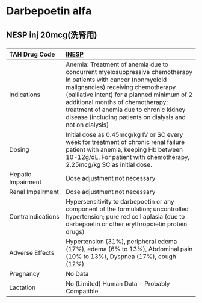 # Darbepoetin alfa

## NESP inj 20mcg(洗腎用)

##### 

| TAH Drug Code      | [INESP](https://www.tahsda.org.tw/drugs/hissearch.php?drug_code=INESP)                                                                                                                                                                                                                                                                        |
|:-------------------|:----------------------------------------------------------------------------------------------------------------------------------------------------------------------------------------------------------------------------------------------------------------------------------------------------------------------------------------------|
| Indications        | Anemia: Treatment of anemia due to concurrent myelosuppressive chemotherapy in patients with cancer (nonmyeloid malignancies) receiving chemotherapy (palliative intent) for a planned minimum of 2 additional months of chemotherapy; treatment of anemia due to chronic kidney disease (including patients on dialysis and not on dialysis) |
| Dosing             | Initial dose as 0.45mcg/kg IV or SC every week for treatment of chronic renal failure patient with anemia, keeping Hb between 10-12g/dL. For patient with chemotherapy, 2.25mcg/kg SC as initial dose.                                                                                                                                        |
| Hepatic Impairment | Dose adjustment not necessary                                                                                                                                                                                                                                                                                                                 |
| Renal Impairment   | Dose adjustment not necessary                                                                                                                                                                                                                                                                                                                 |
| Contraindications  | Hypersensitivity to darbepoetin or any component of the formulation; uncontrolled hypertension; pure red cell aplasia (due to darbepoetin or other erythropoietin protein drugs)                                                                                                                                                              |
| Adverse Effects    | Hypertension (31%), peripheral edema (17%), edema (6% to 13%), Abdominal pain (10% to 13%), Dyspnea (17%), cough (12%)                                                                                                                                                                                                                        |
| Pregnancy          | No Data                                                                                                                                                                                                                                                                                                                                       |
| Lactation          | No (Limited) Human Data - Probably Compatible                                                                                                                                                                                                                                                                                                 |

